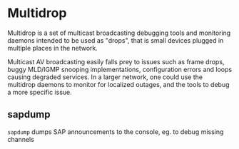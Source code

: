# Multidrop

Multidrop is a set of multicast broadcasting debugging tools and monitoring daemons intended to be used as "drops", that 
is small devices plugged in multiple places in the network.

Multicast AV broadcasting easily falls prey to issues such as frame drops, buggy MLD/IGMP snooping implementations, 
configuration errors and loops causing degraded services.  In a larger network, one could use the multidrop daemons to 
monitor for localized outages, and the tools to debug a more specific issue.

## sapdump

`sapdump` dumps SAP announcements to the console, eg. to debug missing channels
